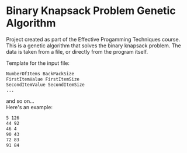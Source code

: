# Binary Knapsack Problem Genetic Algorithm

Project created as part of the Effective Progamming Techniques course. This is a genetic algorithm that solves the binary knapsack problem.
The data is taken from a file, or directly from the program itself.

Template for the input file:
```txt
NumberOfItems BackPackSize
FirstItemValue FirstItemSize
SecondItemValue SecondItemSize
...
```
and so on... </br>
Here's an example:

```txt
5 126
44 92
46 4
90 43
72 83
91 84
```
